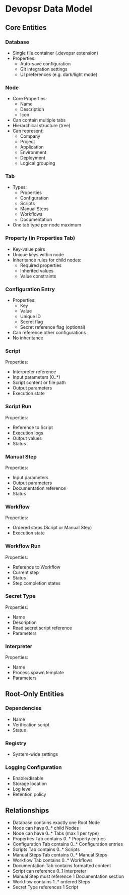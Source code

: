 # Devopsr Data Model

## Core Entities

### Database
- Single file container (.devopsr extension)
- Properties:
  - Auto-save configuration
  - Git integration settings
  - UI preferences (e.g. dark/light mode)

### Node
- Core Properties:
  - Name
  - Description 
  - Icon
- Can contain multiple tabs
- Hierarchical structure (tree)
- Can represent:
  - Company
  - Project
  - Application
  - Environment
  - Deployment
  - Logical grouping

### Tab
- Types:
  - Properties
  - Configuration
  - Scripts
  - Manual Steps
  - Workflows
  - Documentation
- One tab type per node maximum

### Property (in Properties Tab)
- Key-value pairs
- Unique keys within node
- Inheritance rules for child nodes:
  - Required properties
  - Inherited values
  - Value constraints

### Configuration Entry
- Properties:
  - Key
  - Value
  - Unique ID
  - Secret flag
  - Secret reference flag (optional)
- Can reference other configurations
- No inheritance

### Script
Properties:
- Interpreter reference
- Input parameters (0..*)
- Script content or file path
- Output parameters
- Execution state

### Script Run
Properties:
- Reference to Script
- Execution logs
- Output values
- Status

### Manual Step
Properties:
- Input parameters
- Output parameters
- Documentation reference
- Status

### Workflow
Properties:
- Ordered steps (Script or Manual Step)
- Execution state

### Workflow Run
Properties:
- Reference to Workflow
- Current step
- Status
- Step completion states

### Secret Type
Properties:
- Name
- Description
- Read secret script reference
- Parameters

### Interpreter
Properties:
- Name
- Process spawn template
- Parameters

## Root-Only Entities

### Dependencies
- Name
- Verification script
- Status

### Registry
- System-wide settings

### Logging Configuration
- Enable/disable
- Storage location
- Log level
- Retention policy

## Relationships

- Database contains exactly one Root Node
- Node can have 0..* child Nodes
- Node can have 0..* Tabs (max 1 per type)
- Properties Tab contains 0..* Property entries
- Configuration Tab contains 0..* Configuration entries
- Scripts Tab contains 0..* Scripts
- Manual Steps Tab contains 0..* Manual Steps
- Workflow Tab contains 0..* Workflows
- Documentation Tab contains formatted content
- Script can reference 0..1 Interpreter
- Manual Step must reference 1 Documentation section
- Workflow contains 1..* ordered Steps
- Secret Type references 1 Script

